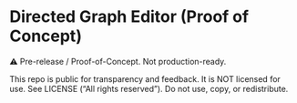 # Directed Graph Editor (Proof of Concept)

⚠️ Pre-release / Proof-of-Concept. Not production-ready.

This repo is public for transparency and feedback. It is NOT licensed for use.
See LICENSE (“All rights reserved”). Do not use, copy, or redistribute.
